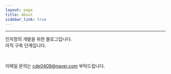 ```yaml
---
layout: page
title: About
sidebar_link: true
---
```


***

인치정의 개발을 위한 블로그입니다.<br>
아직 구축 단계입니다.

<br>

이메일 문의는 <cde0409@naver.com> 부탁드립니다.
